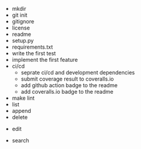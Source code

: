 + mkdir 
+ git init
+ gitignore
+ license
+ readme
+ setup.py
+ requirements.txt
+ write the first test
+ implement the first feature
+ ci/cd
  + seprate ci/cd and development dependencies
  + submit coverage result to coveralls.io
  + add github action badge to the readme
  + add coveralls.io badge to the readme
+ make lint
+ list
+ append
+ delete
- edit
+ search
